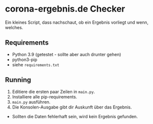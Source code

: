 # corona-ergebnis.de Checker

Ein kleines Script, dass nachschaut, ob ein Ergebnis vorliegt und wenn, welches.

## Requirements

- Python 3.9 (getestet - sollte aber auch drunter gehen)
- python3-pip
- siehe `requirements.txt`

## Running

1. Editiere die ersten paar Zeilen in `main.py`.
2. Installiere alle pip-requirements.
3. `main.py` ausführen.
4. Die Konsolen-Ausgabe gibt dir Auskunft über das Ergebnis.

- Sollten die Daten fehlerhaft sein, wird kein Ergebnis gefunden.